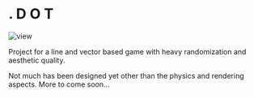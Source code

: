 

. D O T
========
![view](https://thumbs.gfycat.com/ResponsibleIdleHoverfly-size_restricted.gif)

Project for a line and vector based game with heavy randomization and aesthetic quality.

Not much has been designed yet other than the physics and rendering aspects. More to come soon...
